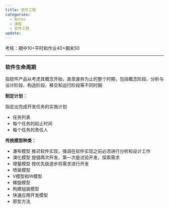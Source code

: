 ```yaml
---
title: 软件工程
categories:
  - Notes
  - 课程
  - 软件工程
update:
---
```

考核：期中10+平时和作业40+期末50


---

### 软件生命周期
指软件产品从考虑其概念开始，直至废弃为止的整个时期，包括概念阶段、分析与设计阶段、构造阶段、移交和运行阶段等不同时期

**制定计划：**

指定出完成开发任务的实施计划
- 任务列表
- 每个任务的起止时间
- 每个任务的责任人

**传统模型种类：**
- 瀑布模型
推迟软件实现，强调在软件实现之前必须进行分析和设计工作
- 演化模型
提倡两次开发，第一次是试验开发，探索需求
- 增量模型
按优先级逐步将需求进行开发
- 喷泉模型
- V模型和W模型
- 螺旋模型
- 构建组装模型
- 快速应用开发模型
- 原型方法
